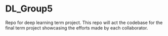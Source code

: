 # DL_Group5
Repo for deep learning term project. This repo will act the codebase for the final term project showcasing the efforts made by each collaborator.

